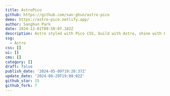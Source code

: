```yaml
---
title: AstroPico
github: https://github.com/san-ghun/astro-pico
demo: https://astro-pico.netlify.app/
author: Sanghun Park
date: 2024-12-01T09:50:07.182Z
description: Astro styled with Pico CSS, build with Astro, shine with Pico.
ssg:
  - Astro
css: []
ui: []
cms: []
category: []
draft: false
publish_date: '2024-05-09T19:28:37Z'
update_date: '2024-08-29T19:08:02Z'
github_star: 15
github_fork: 7
---
```

